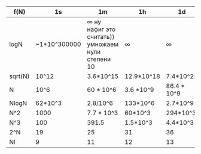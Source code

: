 |f(N)|1s|1m|1h|1d|1M|1Y|1C|
|---|---|---|---|---|---|---|---|
|logN|~1*10^300000|∞ ну нафиг это считать)) умножаем нули степени 10|∞|∞|∞|∞|∞|
|sqrt(N)|10^12|3.6*10^15|12.9*10^18|7.4*10^21|6.7*10^24|0.9*10^27|9*10^30|
|N|10^6|60 * 10^6|3.6 *10^9|86.4 * 10^9|2.6*10^12|31.5*10^12|3.1*10^15|
|NlogN|62*10^3|2.8/10^6|133*10^6|2.7*10^9|73*10^9|0.79*10^12|68*10^12|
|N^2|1000|7.7 * 10^3|60*10^3|294*10^3|1.6*10^6|5.6*10^6|55.6*10^6|
|N^3|100|391.5|1.5*10^3|4.4*10^3|13.7*10^3|31.6*10^3|146*10^3|
|2^N|19|25|31|36|41|44|51|
|N!|9|11|12|13|15|16|17|

